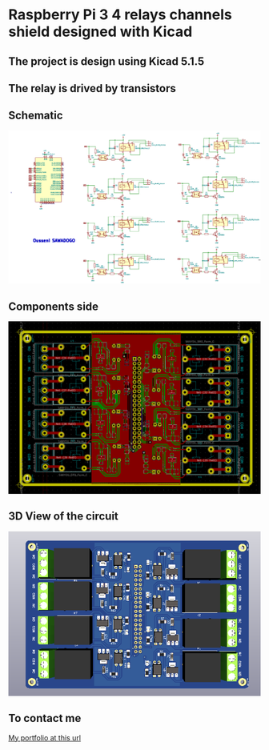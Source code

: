 # Raspberry Pi 3 4 relays channels shield designed with Kicad

## The project is design using Kicad 5.1.5 

## The relay is drived by transistors

## Schematic

![Schematic](/images/schematic.PNG)

## Components side 
![Components side ](/images/pistes.PNG)

## 3D View of the circuit
![3D View ](/images/3d.PNG)

## To contact me 
[My portfolio at this url ](https://www.oussenisawadogo.me)
